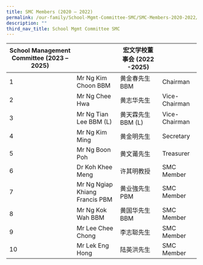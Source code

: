 ```yaml
---
title: SMC Members (2020 – 2022)
permalink: /our-family/School-Mgmt-Committee-SMC/SMC-Members-2020-2022/
description: ""
third_nav_title: School Mgmt Committee SMC
---
```

| School Management Committee (2023 – 2025) |                                 | 宏文学校董事会 (2022 -2025) |               |
|-------------------------------------------|---------------------------------|-----------------------------|---------------|
| 1                                         | Mr Ng Kim Choon  BBM            | 黄金春先生 BBM              | Chairman      |
| 2                                         | Mr Ng Chee Hwa                  | 黄志华先生                  | Vice-Chairman |
| 3                                         | Mr Ng Tian Lee  BBM (L)         | 黄天霖先生 BBM (L)          | Vice-Chairman |
| 4                                         | Mr Ng Kim Ming                  | 黄金明先生                  | Secretary     |
| 5                                         | Mr Ng Boon Poh                  | 黄文莆先生                  | Treasurer     |
| 6                                         | Dr Koh Khee Meng                | 许其明教授                  | SMC Member    |
| 7                                         | Mr Ng Ngiap Khiang Francis  PBM | 黄业強先生 PBM              | SMC Member    |
| 8                                         | Mr Ng Kok Wah  BBM              | 黄国华先生 BBM              | SMC Member    |
| 9                                         | Mr Lee Chee Chong               | 李志聪先生                  | SMC Member    |
| 10                                        | Mr Lek Eng Hong                 | 陆英洪先生                  | SMC Member    |